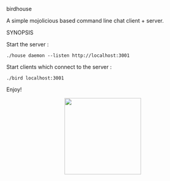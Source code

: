 birdhouse

A simple mojolicious based command line chat client + server.

SYNOPSIS

Start the server :

    ./house daemon --listen http://localhost:3001

Start clients which connect to the server :

    ./bird localhost:3001

Enjoy!

<p align="center">
<img src="https://pbs.twimg.com/profile_images/459754304573026304/wWnuAqvw.jpeg" width=200 height=200 />
</p>

